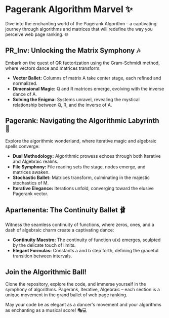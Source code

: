 # Pagerank Algorithm Marvel ✨

Dive into the enchanting world of the Pagerank Algorithm – a captivating journey through algorithms and matrices that will redefine the way you perceive web page ranking. 🌐

## PR_Inv: Unlocking the Matrix Symphony 🎶

Embark on the quest of QR factorization using the Gram-Schmidt method, where vectors dance and matrices transform:

- **Vector Ballet:** Columns of matrix A take center stage, each refined and normalized.
- **Dimensional Magic:** Q and R matrices emerge, evolving with the inverse dance of A.
- **Solving the Enigma:** Systems unravel, revealing the mystical relationship between Q, R, and the inverse of A.

## Pagerank: Navigating the Algorithmic Labyrinth 🚀

Explore the algorithmic wonderland, where iterative magic and algebraic spells converge:

- **Dual Methodology:** Algorithmic prowess echoes through both Iterative and Algebraic realms.
- **File Symphony:** File reading sets the stage, nodes emerge, and matrices awaken.
- **Stochastic Ballet:** Matrices transform, culminating in the majestic stochastics of M.
- **Iterative Elegance:** Iterations unfold, converging toward the elusive Pagerank vector.

## Apartenenta: The Continuity Ballet 🩰

Witness the seamless continuity of functions, where zeros, ones, and a dash of algebraic charm create a captivating dance:

- **Continuity Maestro:** The continuity of function u(x) emerges, sculpted by the delicate touch of limits.
- **Elegant Formulas:** Constants a and b step forth, defining the graceful transition between intervals.

## Join the Algorithmic Ball!

Clone the repository, explore the code, and immerse yourself in the symphony of algorithms. Pagerank, Iterative, Algebraic – each section is a unique movement in the grand ballet of web page ranking.

May your code be as elegant as a dancer's movement and your algorithms as enchanting as a musical score! 🎭💻
